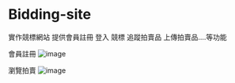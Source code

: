 # Bidding-site
實作競標網站   提供會員註冊  登入  競標  追蹤拍賣品  上傳拍賣品....等功能

會員註冊
![image](https://user-images.githubusercontent.com/76863233/225336089-ff339a49-bcda-40ba-9e76-7b1372df6001.png)

瀏覽拍賣
![image](https://user-images.githubusercontent.com/76863233/225336617-b34d5538-f42e-426a-99f8-7c818a0554b7.png)


